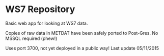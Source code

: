 # WS7 Repository

Basic web app for looking at WS7 data. 

Copies of raw data in METDAT have been safely ported to Post-Gres. No MSSQL required (phew!)

Uses port 3700, not yet deployed in a public way!
Last update 05/11/2015
